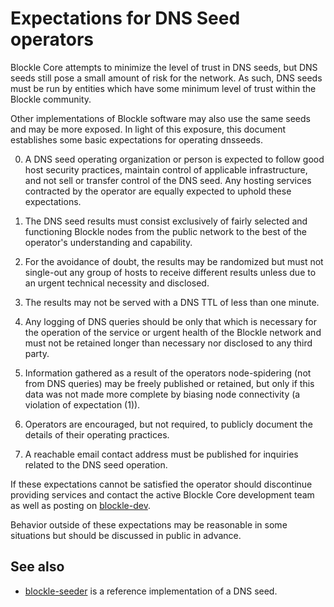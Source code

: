Expectations for DNS Seed operators
====================================

Blockle Core attempts to minimize the level of trust in DNS seeds,
but DNS seeds still pose a small amount of risk for the network.
As such, DNS seeds must be run by entities which have some minimum
level of trust within the Blockle community.

Other implementations of Blockle software may also use the same
seeds and may be more exposed. In light of this exposure, this
document establishes some basic expectations for operating dnsseeds.

0. A DNS seed operating organization or person is expected to follow good
host security practices, maintain control of applicable infrastructure,
and not sell or transfer control of the DNS seed. Any hosting services
contracted by the operator are equally expected to uphold these expectations.

1. The DNS seed results must consist exclusively of fairly selected and
functioning Blockle nodes from the public network to the best of the
operator's understanding and capability.

2. For the avoidance of doubt, the results may be randomized but must not
single-out any group of hosts to receive different results unless due to an
urgent technical necessity and disclosed.

3. The results may not be served with a DNS TTL of less than one minute.

4. Any logging of DNS queries should be only that which is necessary
for the operation of the service or urgent health of the Blockle
network and must not be retained longer than necessary nor disclosed
to any third party.

5. Information gathered as a result of the operators node-spidering
(not from DNS queries) may be freely published or retained, but only
if this data was not made more complete by biasing node connectivity
(a violation of expectation (1)).

6. Operators are encouraged, but not required, to publicly document the
details of their operating practices.

7. A reachable email contact address must be published for inquiries
related to the DNS seed operation.

If these expectations cannot be satisfied the operator should
discontinue providing services and contact the active Blockle
Core development team as well as posting on
[blockle-dev](https://lists.linuxfoundation.org/mailman/listinfo/blockle-dev).

Behavior outside of these expectations may be reasonable in some
situations but should be discussed in public in advance.

See also
----------
- [blockle-seeder](https://github.com/sipa/blockle-seeder) is a reference implementation of a DNS seed.
